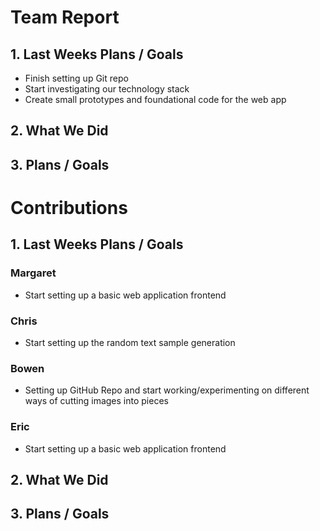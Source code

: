 # Team Report
## 1. Last Weeks Plans / Goals
- Finish setting up Git repo  
- Start investigating our technology stack  
- Create small prototypes and foundational code for the web app  
## 2. What We Did  
## 3. Plans / Goals  
# Contributions  
## 1. Last Weeks Plans / Goals
### Margaret  
- Start setting up a basic web application frontend  
### Chris  
- Start setting up the random text sample generation  
### Bowen  
- Setting up GitHub Repo and start working/experimenting on different ways of cutting images into pieces  
### Eric  
- Start setting up a basic web application frontend 
## 2. What We Did  
## 3. Plans / Goals  
